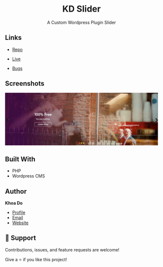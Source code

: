 <h1 align="center">KD Slider</h1>

<p align="center">A Custom Wordpress Plugin Slider</p>

## Links

- [Repo](https://github.com/khoadodk/kd-slider '<project-name> Repo')

- [Live](https://doinvestteam.com 'Live View')

- [Bugs](https://github.com/khoadodk/kd-slider/issues 'Issues Page')

## Screenshots

![Home Page](screenshot.png 'Home Page')



## Built With

- PHP
- Wordpress CMS

## Author

**Khoa Do**

- [Profile](https://github.com/khoadodk 'Khoa Do')
- [Email](mailto:khoado.dk@gmail.com 'Hi!')
- [Website](https://khoado.dev 'Welcome')

## 🤝 Support

Contributions, issues, and feature requests are welcome!

Give a ⭐️ if you like this project!
